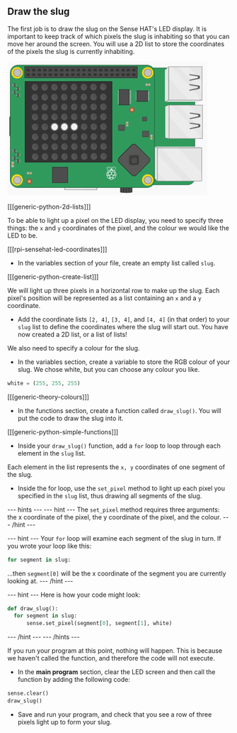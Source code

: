 ## Draw the slug

The first job is to draw the slug on the Sense HAT's LED display. It is important to keep track of which pixels the slug is inhabiting so that you can move her around the screen. You will use a 2D list to store the coordinates of the pixels the slug is currently inhabiting.

![Draw the slug](images/draw-slug.png)

[[[generic-python-2d-lists]]]

To be able to light up a pixel on the LED display, you need to specify three things: the `x` and `y` coordinates of the pixel, and the colour we would like the LED to be.

[[[rpi-sensehat-led-coordinates]]]

+ In the variables section of your file, create an empty list called `slug`.

[[[generic-python-create-list]]]

We will light up three pixels in a horizontal row to make up the slug. Each pixel's position will be represented as a list containing an `x` and a `y` coordinate.

+ Add the coordinate lists `[2, 4]`, `[3, 4]`, and `[4, 4]` (in that order) to your `slug` list to define the coordinates where the slug will start out. You have now created a 2D list, or a list of lists!

We also need to specify a colour for the slug.

+ In the variables section, create a variable to store the RGB colour of your slug. We chose white, but you can choose any colour you like.

```python
white = (255, 255, 255)
```

[[[generic-theory-colours]]]

+ In the functions section, create a function called `draw_slug()`. You will put the code to draw the slug into it.

[[[generic-python-simple-functions]]]

+ Inside your `draw_slug()` function, add a `for` loop to loop through each element in the `slug` list.

Each element in the list represents the `x, y` coordinates of one segment of the slug.

+ Inside the for loop, use the `set_pixel` method to light up each pixel you specified in the `slug` list, thus drawing all segments of the slug.

--- hints ---
--- hint ---
The `set_pixel` method requires three arguments: the x coordinate of the pixel, the y coordinate of the pixel, and the colour.
--- /hint ---

--- hint ---
Your `for` loop will examine each segment of the slug in turn. If you wrote your loop like this:

```python
for segment in slug:
```
...then `segment[0]` will be the x coordinate of the segment you are currently looking at.
--- /hint ---

--- hint ---
Here is how your code might look:

```python
def draw_slug():
  for segment in slug:
      sense.set_pixel(segment[0], segment[1], white)
```
--- /hint ---
--- /hints ---

If you run your program at this point, nothing will happen. This is because we haven't called the function, and therefore the code will not execute.

+ In the **main program** section, clear the LED screen and then call the function by adding the following code:

```python
sense.clear()
draw_slug()
```

+ Save and run your program, and check that you see a row of three pixels light up to form your slug.
